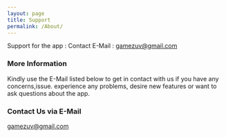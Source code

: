 ```yaml
---
layout: page
title: Support
permalink: /About/
---
```


Support for the app : Contact E-Mail : gamezuv@gmail.com

### More Information

Kindly use the E-Mail listed below to get in contact with us if you have any concerns,issue. experience any problems, desire new features or want to ask questions about the app. 

### Contact Us via E-Mail

[gamezuv@gmail.com](mailto:gamezuv@gmail.com)
